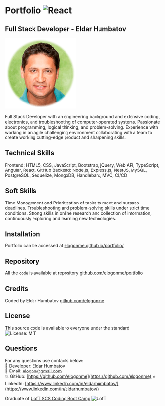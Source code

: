 # Portfolio <img alt="React" src="https://img.shields.io/badge/react%20-%2320232a.svg?&style=for-the-badge&logo=react&logoColor=%2361DAFB"/>
## Full Stack Developer - Eldar Humbatov 

![Eldar Humbatov](public/assets/img/eldar.png)

Full Stack Developer with an engineering background and extensive coding, electronics, and troubleshooting of computer-operated systems. Passionate about programming, logical thinking, and problem-solving. Experience with working in an agile challenging environment collaborating with a team to create working cutting-edge product and sharpening skills.

## Technical Skills
Frontend: HTML5, CSS, JavaScript, Bootstrap, jQuery, Web API, TypeScript, Angular, React, GitHub
Backend: Node.js, Express.js, NestJS, MySQL, PostgreSQL, Sequelize, MongoDB, Handlebars, MVC, CI/CD

## Soft Skills
Time Management and Prioritization of tasks to meet and surpass deadlines.
Troubleshooting and problem-solving skills under strict time conditions. Strong skills in online research and collection of information, continuously exploring and learning new technologies.

## Installation

Portfolio can be accessed at [elogonme.github.io/portfolio/](https://elogonme.github.io/portfolio/)

## Repository

All the `code` is available at repository [github.com/elogonme/portfolio](https://github.com/elogonme/portfolio)

## Credits

Coded by Eldar Humbatov [github.com/elogonme](https://github.com/elogonme)

## License

This source code is available to everyone under the standard ![License: MIT](https://img.shields.io/badge/License-MIT-yellow.svg)

## Questions

For any questions use contacts below:  
        :construction_worker: Developer: Eldar Humbatov  
        :email: Email: [elogon@gmail.com](mailto:elogon@gmail.com)  
        :boom: GitHub: [https://github.com/elogonme](https://github.com/elogonme)
        :star: LinkedIn: [https://www.linkedin.com/in/eldarhumbatov/](https://www.linkedin.com/in/eldarhumbatov/)

Graduate of [UofT SCS Coding Boot Camp](https://bootcamp.learn.utoronto.ca/coding/landing-ftpt/)
![UofT](https://cdn.utorontobootcamp.com/wp-content/themes/UOFT-V3.5/media/img/school_logo.svg)
